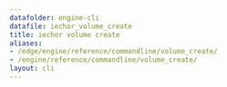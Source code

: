 ```yaml
---
datafolder: engine-cli
datafile: iechor_volume_create
title: iechor volume create
aliases:
- /edge/engine/reference/commandline/volume_create/
- /engine/reference/commandline/volume_create/
layout: cli
---
```


<!--
This page is automatically generated from iEchor's source code. If you want to
suggest a change to the text that appears here, open a ticket or pull request
in the source repository on GitHub:

https://github.com/iechor/cli
-->
